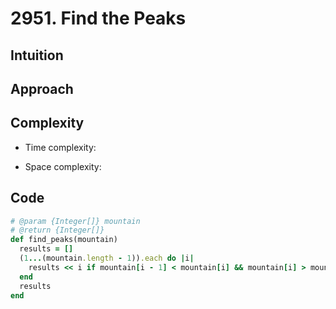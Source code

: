 # 2951. Find the Peaks

## Intuition

## Approach
<!-- Describe your approach to solving the problem. -->

## Complexity

- Time complexity:
<!-- Add your time complexity here, e.g. $$O(n)$$ -->

- Space complexity:
<!-- Add your space complexity here, e.g. $$O(n)$$ -->

## Code

```ruby
# @param {Integer[]} mountain
# @return {Integer[]}
def find_peaks(mountain)
  results = []
  (1...(mountain.length - 1)).each do |i|
    results << i if mountain[i - 1] < mountain[i] && mountain[i] > mountain[i + 1]
  end
  results
end
```
